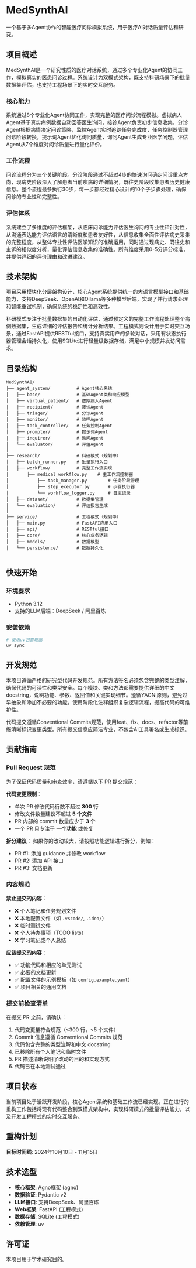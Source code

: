 # MedSynthAI

一个基于多Agent协作的智能医疗问诊模拟系统，用于医疗AI对话质量评估和研究。

## 项目概述

MedSynthAI是一个研究性质的医疗对话系统，通过多个专业化Agent的协同工作，模拟真实的医患问诊过程。系统设计为双模式架构，既支持科研场景下的批量数据集评估，也支持工程场景下的实时交互服务。

### 核心能力

系统通过8个专业化Agent协同工作，实现完整的医疗问诊流程模拟。虚拟病人Agent基于真实病例数据自动回答医生询问，接诊Agent负责初步信息收集，分诊Agent根据病情决定问诊策略，监控Agent实时追踪任务完成度，任务控制器管理问诊阶段转换，提示词Agent优化询问质量，询问Agent生成专业医学问题，评估Agent从7个维度对问诊质量进行量化评价。

### 工作流程

问诊流程分为三个关键阶段。分诊阶段通过不超过4步的快速询问确定问诊重点方向，现病史阶段深入了解患者当前疾病的详细情况，既往史阶段收集患者历史健康信息。整个流程最多执行30步，每一步都经过精心设计的10个子步骤处理，确保问诊的专业性和完整性。

### 评估体系

系统建立了多维度的评估框架，从临床问诊能力评估医生询问的专业性和针对性，从沟通表达能力评估语言的清晰度和患者友好性，从信息收集全面性评估病史采集的完整程度，从整体专业性评估医学知识的准确运用，同时通过现病史、既往史和主诉的相似度分析，量化评估信息收集的准确性。所有维度采用0-5分评分标准，并提供详细的评价理由和改进建议。

## 技术架构

项目采用模块化分层架构设计，核心Agent系统提供统一的大语言模型接口和基础能力，支持DeepSeek、OpenAI和Ollama等多种模型后端，实现了并行请求处理和智能重试机制，确保系统的稳定性和高效性。

科研模式专注于批量数据集的自动化评估，通过预定义的完整工作流程处理整个病例数据集，生成详细的评估报告和统计分析结果。工程模式则设计用于实时交互场景，通过FastAPI提供RESTful接口，支持真实用户的多轮对话，采用有状态执行器管理会话持久化，使用SQLite进行轻量级数据存储，满足中小规模并发访问需求。

## 目录结构

```
MedSynthAI/
├── agent_system/          # Agent核心系统
│   ├── base/              # 基础Agent类和响应模型
│   ├── virtual_patient/   # 虚拟病人Agent
│   ├── recipient/         # 接诊Agent
│   ├── triager/           # 分诊Agent
│   ├── monitor/           # 监控Agent
│   ├── task_controller/   # 任务控制Agent
│   ├── prompter/          # 提示词Agent
│   ├── inquirer/          # 询问Agent
│   └── evaluator/         # 评估Agent
│
├── research/              # 科研模式（规划中）
│   ├── batch_runner.py    # 批量执行入口
│   ├── workflow/          # 完整工作流实现
│       ├── medical_workflow.py    # 主工作流控制器
│           ├── task_manager.py        # 任务阶段管理
│           ├── step_executor.py       # 步骤执行器
│           └── workflow_logger.py     # 日志记录
│   ├── dataset/           # 数据集管理
│   └── evaluation/        # 评估报告生成
│
├── service/               # 工程模式（规划中）
│   ├── main.py            # FastAPI应用入口
│   ├── api/               # RESTful接口
│   ├── core/              # 核心业务逻辑
│   ├── models/            # 数据模型
│   └── persistence/       # 数据持久化
    
```

## 快速开始

### 环境要求

- Python 3.12
- 支持的LLM后端：DeepSeek / 阿里百炼

### 安装依赖

```bash
# 使用uv包管理器
uv sync
```

## 开发规范

本项目遵循严格的研究型代码开发规范。所有方法签名必须包含完整的类型注解，确保代码的可读性和类型安全。每个模块、类和方法都需要提供详细的中文docstring，说明功能、参数、返回值和关键实现细节。遵循YAGNI原则，避免过早抽象和添加不必要的功能。使用阶段化注释组织复杂逻辑流程，提高代码的可维护性。

代码提交遵循Conventional Commits规范，使用feat、fix、docs、refactor等前缀清晰标识变更类型。所有提交信息应简洁专业，不包含AI工具署名或生成标识。

## 贡献指南

### Pull Request 规范

为了保证代码质量和审查效率，请遵循以下 PR 提交规范：

**代码变更限制**：
- 单次 PR 修改代码行数不超过 **300 行**
- 修改文件数量建议不超过 **5 个文件**
- PR 内部的 commit 数量应少于 **3 个**
- 一个 PR 只专注于 **一个功能** 或修复

**拆分建议**：
如果你的改动较大，请按照功能逻辑进行拆分，例如：
- PR #1: 添加 guidance 并修改 workflow
- PR #2: 添加 API 接口
- PR #3: 文档更新

### 内容规范

**禁止提交的内容**：
- ❌ 个人笔记和任务规划文件
- ❌ 本地配置文件（如 `.vscode/`, `.idea/`）
- ❌ 临时测试文件
- ❌ 个人待办事项（TODO lists）
- ❌ 学习笔记或个人总结

**应该提交的内容**：
- ✅ 功能代码和相应的单元测试
- ✅ 必要的文档更新
- ✅ 配置文件的示例模板（如 `config.example.yaml`）
- ✅ 项目相关的通用文档

### 提交前检查清单

在提交 PR 之前，请确认：

1. 代码变更量符合规范（<300 行，<5 个文件）
2. Commit 信息遵循 Conventional Commits 规范
3. 代码包含完整的类型注解和中文 docstring
4. 已移除所有个人笔记和临时文件
5. PR 描述清晰说明了改动的目的和实现方式
6. 代码已在本地测试通过

## 项目状态

当前项目处于活跃开发阶段，核心Agent系统和基础工作流已经实现。正在进行的重构工作包括将现有代码整合到双模式架构中，实现科研模式的批量评估能力，以及开发工程模式的实时交互服务。

## 重构计划

**目标时间线**: 2024年10月10日 - 11月15日

## 技术选型

- **核心框架**: Agno框架 (agno)
- **数据验证**: Pydantic v2
- **LLM接口**: 支持DeepSeek、阿里百炼
- **Web框架**: FastAPI (工程模式)
- **数据存储**: SQLite (工程模式)
- **依赖管理**: uv

## 许可证

本项目用于学术研究目的。
